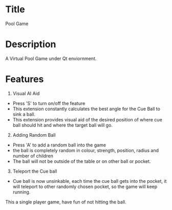 # Title
Pool Game 

# Description 
A Virtual Pool Game under Qt enviornment.

# Features
1. Visual AI Aid
  - Press 'S' to turn on/off the feature
  - This extension constantly calculates the best angle for the Cue Ball to sink a ball.
  - This extension provides visual aid of the desired position of where cue ball should hit and where the target ball will go.

2. Adding Random Ball
  - Press 'A' to add a random ball into the game
  - the ball is completely random in colour, strength, position, radius and number of children
  - The ball will not be outside of the table or on other ball or pocket.

3. Teleport the Cue ball
  - Cue ball is now unsinkable, each time the cue ball gets into the pocket, it will teleport to other randomly chosen pocket, so the game will keep running.

This a single player game, have fun of not hitting the ball.
